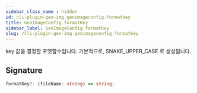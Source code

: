 ```yaml
---
sidebar_class_name : hidden
id: cli-plugin-gen-img.genimageconfig.formatkey
title: GenImageConfig.formatKey
sidebar_label: GenImageConfig.formatKey
slug: /cli-plugin-gen-img.genimageconfig.formatkey
---
```






key 값을 결정할 포멧함수입니다. 기본적으로, SNAKE_UPPER_CASE 로 생성됩니다.

## Signature

```typescript
formatKey?: (fileName: string) => string;
```
